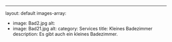 ---
layout: default
images-array:
 - image: Bad2.jpg
   alt: 
 - image: Bad21.jpg
   alt: 
category: Services
title: Kleines Badezimmer
description: Es gibt auch ein kleines Badezimmer.

